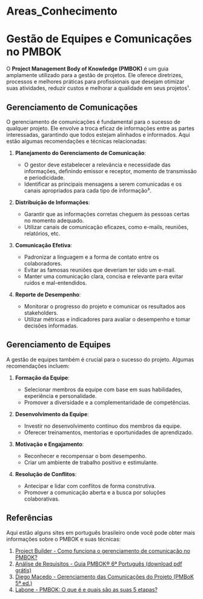 # Areas_Conhecimento


# Gestão de Equipes e Comunicações no PMBOK

O **Project Management Body of Knowledge (PMBOK)** é um guia amplamente utilizado para a gestão de projetos. Ele oferece diretrizes, processos e melhores práticas para profissionais que desejam otimizar suas atividades, reduzir custos e melhorar a qualidade em seus projetos¹.

## Gerenciamento de Comunicações
O gerenciamento de comunicações é fundamental para o sucesso de qualquer projeto. Ele envolve a troca eficaz de informações entre as partes interessadas, garantindo que todos estejam alinhados e informados. Aqui estão algumas recomendações e técnicas relacionadas:

1. **Planejamento do Gerenciamento de Comunicação**:
   - O gestor deve estabelecer a relevância e necessidade das informações, definindo emissor e receptor, momento de transmissão e periodicidade.
   - Identificar as principais mensagens a serem comunicadas e os canais apropriados para cada tipo de informação³.

2. **Distribuição de Informações**:
   - Garantir que as informações corretas cheguem às pessoas certas no momento adequado.
   - Utilizar canais de comunicação eficazes, como e-mails, reuniões, relatórios, etc.

3. **Comunicação Efetiva**:
   - Padronizar a linguagem e a forma de contato entre os colaboradores.
   - Evitar as famosas reuniões que deveriam ter sido um e-mail.
   - Manter uma comunicação clara, concisa e relevante para evitar ruídos e mal-entendidos.

4. **Reporte de Desempenho**:
   - Monitorar o progresso do projeto e comunicar os resultados aos stakeholders.
   - Utilizar métricas e indicadores para avaliar o desempenho e tomar decisões informadas.

## Gerenciamento de Equipes
A gestão de equipes também é crucial para o sucesso do projeto. Algumas recomendações incluem:

1. **Formação da Equipe**:
   - Selecionar membros da equipe com base em suas habilidades, experiência e personalidade.
   - Promover a diversidade e a complementaridade de competências.

2. **Desenvolvimento da Equipe**:
   - Investir no desenvolvimento contínuo dos membros da equipe.
   - Oferecer treinamentos, mentorias e oportunidades de aprendizado.

3. **Motivação e Engajamento**:
   - Reconhecer e recompensar o bom desempenho.
   - Criar um ambiente de trabalho positivo e estimulante.

4. **Resolução de Conflitos**:
   - Antecipar e lidar com conflitos de forma construtiva.
   - Promover a comunicação aberta e a busca por soluções colaborativas.

## Referências
Aqui estão alguns sites em português brasileiro onde você pode obter mais informações sobre o PMBOK e suas técnicas:

1. [Project Builder - Como funciona o gerenciamento de comunicação no PMBOK?](https://www.projectbuilder.com.br/blog/como-funciona-o-gerenciamento-de-comunicacao-no-pmbok/)
2. [Análise de Requisitos - Guia PMBOK® 6ª Português (download pdf grátis)](https://analisederequisitos.com.br/guia-pmbok-6-pdf-download/)
3. [Diego Macedo - Gerenciamento das Comunicações do Projeto (PMBoK 5ª ed.)](https://www.diegomacedo.com.br/gerenciamento-das-comunicacoes-do-projeto-pmbok-5a-ed/)
4. [Labone - PMBOK: O que é e quais são as suas 5 etapas?](https://www.laboneconsultoria.com.br/pmbok/)
